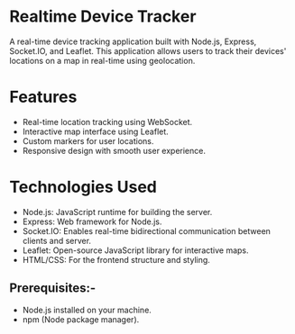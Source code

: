 # Realtime Device Tracker
A real-time device tracking application built with Node.js, Express, Socket.IO, and Leaflet.
This application allows users to track their devices' locations on a map in real-time using geolocation.

# Features
* Real-time location tracking using WebSocket.
* Interactive map interface using Leaflet.
* Custom markers for user locations.
* Responsive design with smooth user experience.

# Technologies Used
* Node.js: JavaScript runtime for building the server.
* Express: Web framework for Node.js.
* Socket.IO: Enables real-time bidirectional communication between clients and server.
* Leaflet: Open-source JavaScript library for interactive maps.
* HTML/CSS: For the frontend structure and styling.
  
## Prerequisites:-
* Node.js installed on your machine.
* npm (Node package manager).
